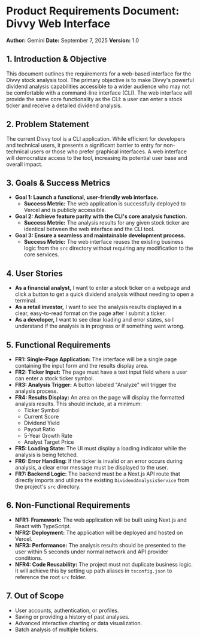 # Product Requirements Document: Divvy Web Interface

**Author:** Gemini
**Date:** September 7, 2025
**Version:** 1.0

## 1. Introduction & Objective
This document outlines the requirements for a web-based interface for the Divvy stock analysis tool. The primary objective is to make Divvy's powerful dividend analysis capabilities accessible to a wider audience who may not be comfortable with a command-line interface (CLI). The web interface will provide the same core functionality as the CLI: a user can enter a stock ticker and receive a detailed dividend analysis.

## 2. Problem Statement
The current Divvy tool is a CLI application. While efficient for developers and technical users, it presents a significant barrier to entry for non-technical users or those who prefer graphical interfaces. A web interface will democratize access to the tool, increasing its potential user base and overall impact.

## 3. Goals & Success Metrics
- **Goal 1: Launch a functional, user-friendly web interface.**
  - **Success Metric:** The web application is successfully deployed to Vercel and is publicly accessible.
- **Goal 2: Achieve feature parity with the CLI's core analysis function.**
  - **Success Metric:** The analysis results for any given stock ticker are identical between the web interface and the CLI tool.
- **Goal 3: Ensure a seamless and maintainable development process.**
  - **Success Metric:** The web interface reuses the existing business logic from the `src` directory without requiring any modification to the core services.

## 4. User Stories
- **As a financial analyst,** I want to enter a stock ticker on a webpage and click a button to get a quick dividend analysis without needing to open a terminal.
- **As a retail investor,** I want to see the analysis results displayed in a clear, easy-to-read format on the page after I submit a ticker.
- **As a developer,** I want to see clear loading and error states, so I understand if the analysis is in progress or if something went wrong.

## 5. Functional Requirements
- **FR1: Single-Page Application:** The interface will be a single page containing the input form and the results display area.
- **FR2: Ticker Input:** The page must have a text input field where a user can enter a stock ticker symbol.
- **FR3: Analysis Trigger:** A button labeled "Analyze" will trigger the analysis process.
- **FR4: Results Display:** An area on the page will display the formatted analysis results. This should include, at a minimum:
  - Ticker Symbol
  - Current Score
  - Dividend Yield
  - Payout Ratio
  - 5-Year Growth Rate
  - Analyst Target Price
- **FR5: Loading State:** The UI must display a loading indicator while the analysis is being fetched.
- **FR6: Error Handling:** If the ticker is invalid or an error occurs during analysis, a clear error message must be displayed to the user.
- **FR7: Backend Logic:** The backend must be a Next.js API route that directly imports and utilizes the existing `DividendAnalysisService` from the project's `src` directory.

## 6. Non-Functional Requirements
- **NFR1: Framework:** The web application will be built using Next.js and React with TypeScript.
- **NFR2: Deployment:** The application will be deployed and hosted on Vercel.
- **NFR3: Performance:** The analysis results should be presented to the user within 5 seconds under normal network and API provider conditions.
- **NFR4: Code Reusability:** The project must not duplicate business logic. It will achieve this by setting up path aliases in `tsconfig.json` to reference the root `src` folder.

## 7. Out of Scope
- User accounts, authentication, or profiles.
- Saving or providing a history of past analyses.
- Advanced interactive charting or data visualization.
- Batch analysis of multiple tickers.

